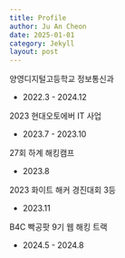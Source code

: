 ```yaml
---
title: Profile
author: Ju An Cheon
date: 2025-01-01
category: Jekyll
layout: post
---
```


양영디지털고등학교 정보통신과   
- 2022.3 - 2024.12   

2023 현대오토에버 IT 사업      
- 2023.7 - 2023.10   

27회 하계 해킹캠프      
- 2023.8   

2023 화이트 해커 경진대회 3등         
- 2023.11   

B4C 빡공팟 9기 웹 해킹 트랙   
- 2024.5 - 2024.8   
